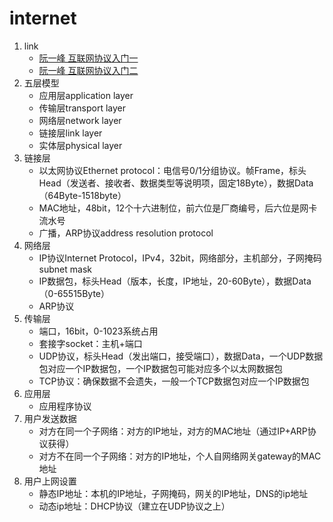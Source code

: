 # internet

1. link
   * [阮一峰 互联网协议入门一](http://www.ruanyifeng.com/blog/2012/05/internet_protocol_suite_part_i.html)
   * [阮一峰 互联网协议入门二](http://www.ruanyifeng.com/blog/2012/06/internet_protocol_suite_part_ii.html)
2. 五层模型
   * 应用层application layer
   * 传输层transport layer
   * 网络层network layer
   * 链接层link layer
   * 实体层physical layer
3. 链接层
   * 以太网协议Ethernet protocol：电信号0/1分组协议。帧Frame，标头Head（发送者、接收者、数据类型等说明项，固定18Byte），数据Data（64Byte-1518byte）
   * MAC地址，48bit，12个十六进制位，前六位是厂商编号，后六位是网卡流水号
   * 广播，ARP协议address resolution protocol
4. 网络层
   * IP协议Internet Protocol，IPv4，32bit，网络部分，主机部分，子网掩码subnet mask
   * IP数据包，标头Head（版本，长度，IP地址，20-60Byte），数据Data（0-65515Byte）
   * ARP协议
5. 传输层
   * 端口，16bit，0-1023系统占用
   * 套接字socket：主机+端口
   * UDP协议，标头Head（发出端口，接受端口），数据Data，一个UDP数据包对应一个IP数据包，一个IP数据包可能对应多个以太网数据包
   * TCP协议：确保数据不会遗失，一般一个TCP数据包对应一个IP数据包
6. 应用层
   * 应用程序协议
7. 用户发送数据
   * 对方在同一个子网络：对方的IP地址，对方的MAC地址（通过IP+ARP协议获得）
   * 对方不在同一个子网络：对方的IP地址，个人自网络网关gateway的MAC地址
8. 用户上网设置
   * 静态IP地址：本机的IP地址，子网掩码，网关的IP地址，DNS的ip地址
   * 动态ip地址：DHCP协议（建立在UDP协议之上）
